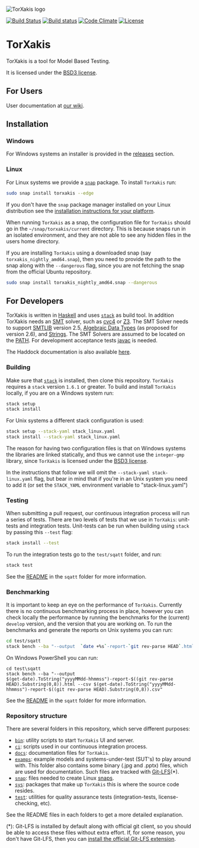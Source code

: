 ![TorXakis logo](https://git.io/vFvfj "TorXakis")

[![Build Status](https://semaphoreci.com/api/v1/capitanbatata/torxakis/branches/develop/badge.svg)](https://semaphoreci.com/capitanbatata/torxakis)
[![Build status](https://ci.appveyor.com/api/projects/status/sv3e96co0019taf9?svg=true)](https://ci.appveyor.com/project/keremispirli/torxakis)
[![Code Climate](https://codeclimate.com/github/TorXakis/TorXakis/badges/gpa.svg)](https://codeclimate.com/github/TorXakis/TorXakis)
[![License](https://img.shields.io/badge/License-BSD%203--Clause-blue.svg)](https://opensource.org/licenses/BSD-3-Clause)

# TorXakis

TorXakis is a tool for Model Based Testing.

It is licensed under the [BSD3 license](LICENSE).

## For Users
User documentation at [our wiki](https://github.com/TorXakis/TorXakis/wiki).

## Installation

### Windows
For Windows systems an installer is provided in the [releases][13] section.

### Linux

For Linux systems we provide a [`snap`][12] package. To install `TorXakis`
run:

```sh
sudo snap install torxakis --edge
```

If you don't have the `snap` package manager installed on your Linux
distribution see the [installation instructions for your platform][14].

When running `TorXakis` as a snap, the configuration file for `TorXakis` should
go in the `~/snap/torxakis/current` directory. This is because snaps run in an
isolated environment, and they are not able to see any hidden files in the
users home directory.

If you are installing `TorXakis` using a downloaded snap (say
`torxakis_nightly_amd64.snap`), then you need to provide the path to the snap
along with the `--dangerous` flag, since you are not fetching the snap from the
official Ubuntu repository.

```sh
sudo snap install torxakis_nightly_amd64.snap --dangerous
```

## For Developers

TorXakis is written in [Haskell](https://www.haskell.org) and
uses [`stack`][9] as build tool. In addition
TorXakis needs an [SMT][1] solver, such as [cvc4][2] or [Z3][3]. The SMT Solver
needs to support [SMTLIB][4] version 2.5, [Algebraic Data Types][5] (as
proposed for version 2.6), and [Strings][6]. The SMT Solvers are assumed to be
located on the [PATH][7]. For development acceptance tests [javac][8] is needed.

The Haddock documentation is also
available [here](https://torxakis.github.io/TorXakis/doc/index.html).

### Building

Make sure that [`stack`][10] is installed, then clone this repository.
`TorXakis` requires a `stack` version `1.6.1` or greater. To build and install
`TorXakis` locally, if you are on a Windows system run:

```sh
stack setup
stack install
```

For Unix systems a different stack configuration is used:

```sh
stack setup --stack-yaml stack_linux.yaml
stack install --stack-yaml stack_linux.yaml
```

The reason for having two configuration files is that on Windows systems the
libraries are linked statically, and thus we cannot use the `integer-gmp`
library, since `TorXakis` is licensed under the [BSD3 license](LICENSE).

In the instructions that follow we will omit the `--stack-yaml
stack-linux.yaml` flag, but bear in mind that if you're in an Unix system you
need to add it (or set the `STACK_YAML` environment variable to
"stack-linux.yaml")

### Testing

When submitting a pull request, our continuous integration process will run a
series of tests. There are two levels of tests that we use in `TorXakis`:
unit-tests and integration tests. Unit-tests can be run when building using
`stack` by passing this `--test` flag:

```sh
stack install --test
```

To run the integration tests go to the `test/sqatt` folder, and run:

```sh
stack test
```

See the [README](test/sqatt/README.md) in the `sqatt` folder for more
information.

### Benchmarking

It is important to keep an eye on the performance of `TorXakis`. Currently
there is no continuous benchmarking process in place, however you can check
locally the performance by running the benchmarks for the (current) `develop`
version, and the version that you are working on. To run the benchmarks and
generate the reports on Unix systems you can run:

```sh
cd test/sqatt
stack bench --ba "--output  `date +%s`-report-`git rev-parse HEAD`.html --csv `date +%s`-report-`git rev-parse HEAD`.csv"
```

On Windows PowerShell you can run:

```posh
cd test\sqatt
stack bench --ba "--output
$(get-date).ToString("yyyyMMdd-hhmmss")-report-$((git rev-parse
HEAD).Substring(0,8)).html --csv $(get-date).ToString("yyyyMMdd-hhmmss")-report-$((git rev-parse HEAD).Substring(0,8)).csv"
```

See the [README](test/sqatt/README.md) in the `sqatt` folder for more
information.


### Repository structure

There are several folders in this repository, which serve different purposes:

- [`bin`](bin/): utility scripts to start `TorXakis` UI and server.
- [`ci`](ci/): scripts used in our continuous integration process.
- [`docs`](docs/): documentation files for `TorXakis`.
- [`examps`](examps/): example models and systems-under-test (SUT's) to play
  around with. This folder also contains some binary (.jpg and .pptx) files,
  which are used for documentation. Such files are tracked with [Git-LFS][15](*).
- [`snap`](snap/): files needed to create Linux [snaps][12].
- [`sys`](sys/): packages that make up `TorXakis` this is where the source code
  resides.
- [`test`](test/): utilities for quality assurance tests (integration-tests,
  license-checking, etc).

See the README files in each folders to get a more detailed explanation.

(*): Git-LFS is installed by default along with official git client, so you should
     be able to access these files without extra effort. If, for some reason, you
     don't have Git-LFS, then you can [install the official Git-LFS extension][15].

[1]: https://en.wikipedia.org/wiki/Satisfiability_modulo_theories
[2]: http://cvc4.cs.stanford.edu/web/
[3]: https://github.com/Z3Prover/z3
[4]: http://smtlib.cs.uiowa.edu/
[5]: https://en.wikipedia.org/wiki/Algebraic_data_type
[6]: http://cvc4.cs.stanford.edu/wiki/Strings
[7]: https://en.wikipedia.org/wiki/PATH_(variable)
[8]: https://www.oracle.com/technetwork/java/javase/downloads/jdk8-downloads-2133151.html
[9]: https://www.haskellstack.org
[10]: https://docs.haskellstack.org/en/stable/install_and_upgrade/
[11]: https://github.com/TorXakis/TorXakis/issues/40
[12]: https://www.ubuntu.com/desktop/snappy
[13]: https://github.com/TorXakis/TorXakis/releases
[14]: https://docs.snapcraft.io/core/install
[15]: https://git-lfs.github.com/
